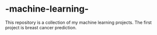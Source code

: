 # -machine-learning-
This repository is a collection of my machine learning projects.
The first project is breast cancer prediction.
